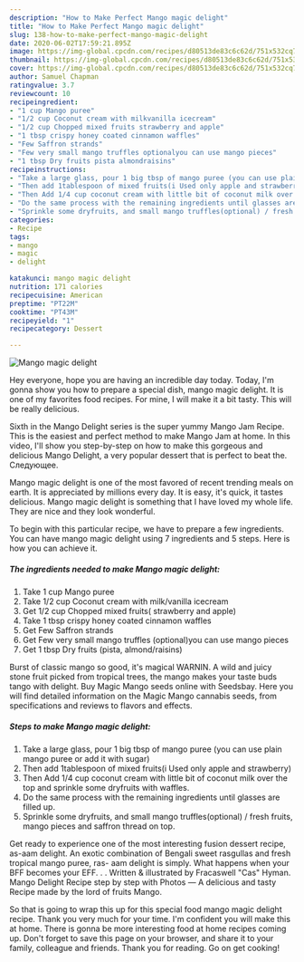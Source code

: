 ```yaml
---
description: "How to Make Perfect Mango magic delight"
title: "How to Make Perfect Mango magic delight"
slug: 138-how-to-make-perfect-mango-magic-delight
date: 2020-06-02T17:59:21.895Z
image: https://img-global.cpcdn.com/recipes/d80513de83c6c62d/751x532cq70/mango-magic-delight-recipe-main-photo.jpg
thumbnail: https://img-global.cpcdn.com/recipes/d80513de83c6c62d/751x532cq70/mango-magic-delight-recipe-main-photo.jpg
cover: https://img-global.cpcdn.com/recipes/d80513de83c6c62d/751x532cq70/mango-magic-delight-recipe-main-photo.jpg
author: Samuel Chapman
ratingvalue: 3.7
reviewcount: 10
recipeingredient:
- "1 cup Mango puree"
- "1/2 cup Coconut cream with milkvanilla icecream"
- "1/2 cup Chopped mixed fruits strawberry and apple"
- "1 tbsp crispy honey coated cinnamon waffles"
- "Few Saffron strands"
- "Few very small mango truffles optionalyou can use mango pieces"
- "1 tbsp Dry fruits pista almondraisins"
recipeinstructions:
- "Take a large glass, pour 1 big tbsp of mango puree (you can use plain mango puree or add it with sugar)"
- "Then add 1tablespoon of mixed fruits(i Used only apple and strawberry)"
- "Then Add 1/4 cup coconut cream with little bit of coconut milk over the top and sprinkle some dryfruits with waffles."
- "Do the same process with the remaining ingredients until glasses are filled up."
- "Sprinkle some dryfruits, and small mango truffles(optional) / fresh fruits, mango pieces and saffron thread on top."
categories:
- Recipe
tags:
- mango
- magic
- delight

katakunci: mango magic delight 
nutrition: 171 calories
recipecuisine: American
preptime: "PT22M"
cooktime: "PT43M"
recipeyield: "1"
recipecategory: Dessert

---
```



![Mango magic delight](https://img-global.cpcdn.com/recipes/d80513de83c6c62d/751x532cq70/mango-magic-delight-recipe-main-photo.jpg)

Hey everyone, hope you are having an incredible day today. Today, I'm gonna show you how to prepare a special dish, mango magic delight. It is one of my favorites food recipes. For mine, I will make it a bit tasty. This will be really delicious.

Sixth in the Mango Delight series is the super yummy Mango Jam Recipe. This is the easiest and perfect method to make Mango Jam at home. In this video, I&#39;ll show you step-by-step on how to make this gorgeous and delicious Mango Delight, a very popular dessert that is perfect to beat the. Следующее.

Mango magic delight is one of the most favored of recent trending meals on earth. It is appreciated by millions every day. It is easy, it's quick, it tastes delicious. Mango magic delight is something that I have loved my whole life. They are nice and they look wonderful.


To begin with this particular recipe, we have to prepare a few ingredients. You can have mango magic delight using 7 ingredients and 5 steps. Here is how you can achieve it.

##### The ingredients needed to make Mango magic delight:

1. Take 1 cup Mango puree
1. Take 1/2 cup Coconut cream with milk/vanilla icecream
1. Get 1/2 cup Chopped mixed fruits( strawberry and apple)
1. Take 1 tbsp crispy honey coated cinnamon waffles
1. Get Few Saffron strands
1. Get Few very small mango truffles (optional)you can use mango pieces
1. Get 1 tbsp Dry fruits (pista, almond/raisins)


Burst of classic mango so good, it&#39;s magical WARNIN. A wild and juicy stone fruit picked from tropical trees, the mango makes your taste buds tango with delight. Buy Magic Mango seeds online with Seedsbay. Here you will find detailed information on the Magic Mango cannabis seeds, from specifications and reviews to flavors and effects. 

##### Steps to make Mango magic delight:

1. Take a large glass, pour 1 big tbsp of mango puree (you can use plain mango puree or add it with sugar)
1. Then add 1tablespoon of mixed fruits(i Used only apple and strawberry)
1. Then Add 1/4 cup coconut cream with little bit of coconut milk over the top and sprinkle some dryfruits with waffles.
1. Do the same process with the remaining ingredients until glasses are filled up.
1. Sprinkle some dryfruits, and small mango truffles(optional) / fresh fruits, mango pieces and saffron thread on top.


Get ready to experience one of the most interesting fusion dessert recipe, as-aam delight. An exotic combination of Bengali sweet rasgullas and fresh tropical mango puree, ras- aam delight is simply. What happens when your BFF becomes your EFF. . . Written &amp; illustrated by Fracaswell &#34;Cas&#34; Hyman. Mango Delight Recipe step by step with Photos — A delicious and tasty Recipe made by the lord of fruits Mango. 

So that is going to wrap this up for this special food mango magic delight recipe. Thank you very much for your time. I'm confident you will make this at home. There is gonna be more interesting food at home recipes coming up. Don't forget to save this page on your browser, and share it to your family, colleague and friends. Thank you for reading. Go on get cooking!
